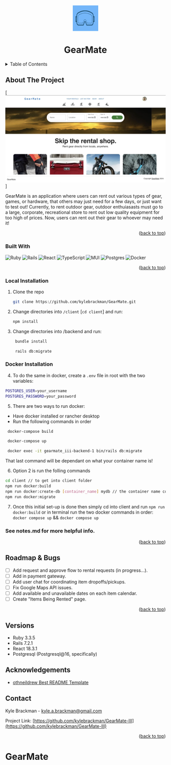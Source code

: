 <a name="readme-top"></a>

<!-- PROJECT LOGO -->
<br />
<div align="center">
  <a >
    <img src="./client/public/static-photos/gearmate-logo.png" alt="GearMate logo" width="80" height="80">
  </a>

  <h1 align="center">GearMate</h1>
</div>

<!-- TABLE OF CONTENTS -->
<details>
  <summary>Table of Contents</summary>
  <ol>
    <li>
      <a href="#about-the-project">About The Project</a>
      <ul>
        <li><a href="#built-with">Built With</a></li>
      </ul>
    </li>
    <li>
      <a href="#getting-started">Getting Started</a>
      <ul>
        <li><a href="#installation">Installation</a></li>
      </ul>
    </li>
    <li><a href="#usage">Usage</a></li>
    <li><a href="#roadmap">Roadmap</a></li>
    <li><a href="#requirements">Requirements</a></li>
    <li><a href="#contact">Contact</a></li>
  </ol>
</details>

<!-- ABOUT THE PROJECT -->

## About The Project

[![Product Name Screen Shot][product-screenshot]]

GearMate is an application where users can rent out various types of gear, games, or hardware, that others may just need for a few days, or just want to test out! Currently, to rent outdoor gear, outdoor enthuiasasts must go to a large, corporate, recreational store to rent out low quality equipment for too high of prices. Now, users can rent out their gear to whoever may need it!

<p align="right">(<a href="#readme-top">back to top</a>)</p>

### Built With

![Ruby](https://img.shields.io/badge/ruby-%23CC342D.svg?style=for-the-badge&logo=ruby&logoColor=white)
![Rails](https://img.shields.io/badge/rails-%23CC0000.svg?style=for-the-badge&logo=ruby-on-rails&logoColor=white)
![React](https://img.shields.io/badge/react-%2320232a.svg?style=for-the-badge&logo=react&logoColor=%2361DAFB)
![TypeScript](https://img.shields.io/badge/typescript-%23007ACC.svg?style=for-the-badge&logo=typescript&logoColor=white)
![MUI](https://img.shields.io/badge/MUI-%230081CB.svg?style=for-the-badge&logo=mui&logoColor=white)
![Postgres](https://img.shields.io/badge/postgres-%23316192.svg?style=for-the-badge&logo=postgresql&logoColor=white)
![Docker](https://img.shields.io/badge/docker-%230db7ed.svg?style=for-the-badge&logo=docker&logoColor=white)

<p align="right">(<a href="#readme-top">back to top</a>)</p>

### Local Installation

1. Clone the repo
   ```sh
   git clone https://github.com/kylebrackman/GearMate.git
   ```
2. Change directories into `/client` [`cd client`] and run:

   ```sh
   npm install
   ```

3. Change directories into /backend and run:
   ```sh
    bundle install
   ```
   ```sh
    rails db:migrate
   ```

### Docker Installation

4. To do the same in docker, create a `.env` file in root with the two variables:

```sh
POSTGRES_USER=your_username
POSTGRES_PASSWORD=your_password
```

5. There are two ways to run docker:

- Have docker installed or rancher desktop
- Run the following commands in order

```sh
 docker-compose build
```

```sh
 docker-compose up
```

```sh
 docker exec -it gearmate_iii-backend-1 bin/rails db:migrate
```

That last command will be dependant on what your container name is!

6. Option 2 is run the folling commands

```sh
cd client // to get into client folder
npm run docker:build
npm run docker:create-db [container_name] mydb // the container name could be gearmate it could be geatmate_iii...check on that!
npm run docker:migrate
```

7. Once this initial set-up is done then simply cd into client and run `npm run docker:build` or in terminal run the two docker commands in order: `docker compose up` && `docker compose up`

### See notes.md for more helpful info.

<p align="right">(<a href="#readme-top">back to top</a>)</p>

<!-- ROADMAP -->

## Roadmap & Bugs

- [ ] Add request and approve flow to rental requests (in progress...).
- [ ] Add in payment gateway.
- [ ] Add user chat for coordinating item dropoffs/pickups.
- [ ] Fix Google Maps API issues.
- [ ] Add available and unavailable dates on each item calendar.
- [ ] Create "Items Being Rented" page.

<p align="right">(<a href="#readme-top">back to top</a>)</p>

## Versions

- Ruby 3.3.5
- Rails 7.2.1
- React 18.3.1
- Postgresql (Postgresql@16, specifically)

<!-- CONTACT -->

## Acknowledgements

- [othneildrew Best README Template](https://github.com/othneildrew/Best-README-Template/tree/master)

## Contact

Kyle Brackman - kyle.a.brackman@gmail.com

Project Link: [https://github.com/kylebrackman/GearMate-III](https://github.com/kylebrackman/GearMate-III)

<p align="right">(<a href="#readme-top">back to top</a>)</p>

<!-- MARKDOWN LINKS & IMAGES -->
<!-- https://www.markdownguide.org/basic-syntax/#reference-style-links -->

[contributors-shield]: https://img.shields.io/github/contributors/othneildrew/Best-README-Template.svg?style=for-the-badge
[contributors-url]: https://github.com/othneildrew/Best-README-Template/graphs/contributors
[forks-shield]: https://img.shields.io/github/forks/othneildrew/Best-README-Template.svg?style=for-the-badge
[forks-url]: https://github.com/othneildrew/Best-README-Template/network/members
[stars-shield]: https://img.shields.io/github/stars/othneildrew/Best-README-Template.svg?style=for-the-badge
[stars-url]: https://github.com/othneildrew/Best-README-Template/stargazers
[issues-shield]: https://img.shields.io/github/issues/othneildrew/Best-README-Template.svg?style=for-the-badge
[issues-url]: https://github.com/othneildrew/Best-README-Template/issues
[linkedin-shield]: https://img.shields.io/badge/-LinkedIn-black.svg?style=for-the-badge&logo=linkedin&colorB=555
[linkedin-url]: https://www.linkedin.com/in/kyle-brackman/
[product-screenshot]: ./client/public/static-photos/GearMate-Home.png
[React.js]: https://img.shields.io/badge/React-20232A?style=for-the-badge&logo=react&logoColor=61DAFB
[React-url]: https://reactjs.org/
[Tailwind-url]: https://tailwindcss.com/
[Tailwind]: https://img.shields.io/badge/Tailwind-Blue
[Ruby-url]: https://www.ruby-lang.org/en/
[Ruby.rb]: https://camo.githubusercontent.com/3e54bb93c9b07f26583176c6d06d716fb4979496f742fc9eed7c9c5ba8befb27/68747470733a2f2f696d672e736869656c64732e696f2f62616467652f527562792d4343333432443f7374796c653d666c6174266c6f676f3d72756279266c6f676f436f6c6f723d626c61636b

# GearMate
